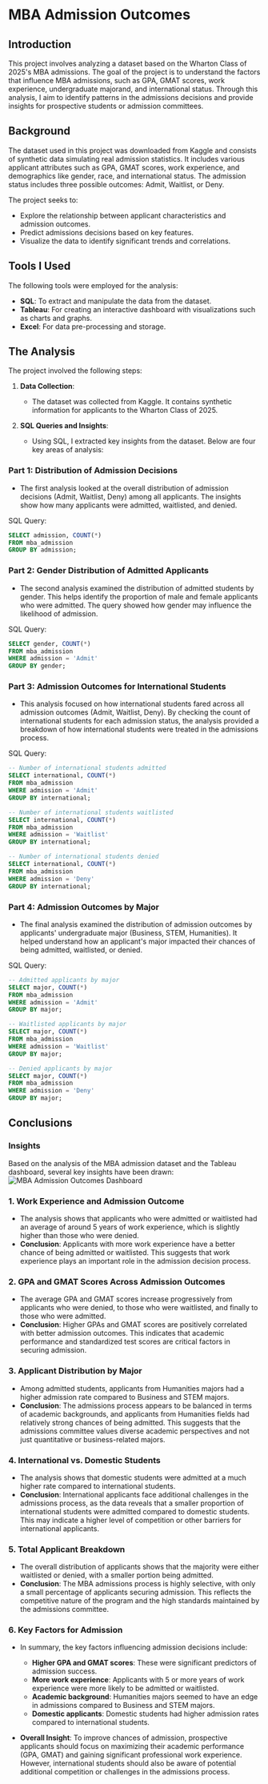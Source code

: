 # MBA Admission Outcomes

## Introduction
This project involves analyzing a dataset based on the Wharton Class of 2025's MBA admissions. The goal of the project is to understand the factors that influence MBA admissions, such as GPA, GMAT scores, work experience, undergraduate majorand, and international status. Through this analysis, I aim to identify patterns in the admissions decisions and provide insights for prospective students or admission committees.

## Background
The dataset used in this project was downloaded from Kaggle and consists of synthetic data simulating real admission statistics. It includes various applicant attributes such as GPA, GMAT scores, work experience, and demographics like gender, race, and international status. The admission status includes three possible outcomes: Admit, Waitlist, or Deny.

The project seeks to:
- Explore the relationship between applicant characteristics and admission outcomes.
- Predict admissions decisions based on key features.
- Visualize the data to identify significant trends and correlations.

## Tools I Used
The following tools were employed for the analysis:
- **SQL**: To extract and manipulate the data from the dataset.
- **Tableau**: For creating an interactive dashboard with visualizations such as charts and graphs.
- **Excel**: For data pre-processing and storage.

## The Analysis
The project involved the following steps:

1. **Data Collection**:
   - The dataset was collected from Kaggle. It contains synthetic information for applicants to the Wharton Class of 2025.

2. **SQL Queries and Insights**:
   - Using SQL, I extracted key insights from the dataset. Below are four key areas of analysis:

### Part 1: Distribution of Admission Decisions
   - The first analysis looked at the overall distribution of admission decisions (Admit, Waitlist, Deny) among all applicants. The insights show how many applicants were admitted, waitlisted, and denied.
   
   SQL Query:
   ```sql
   SELECT admission, COUNT(*)
   FROM mba_admission
   GROUP BY admission;
   ```

### Part 2: Gender Distribution of Admitted Applicants
   - The second analysis examined the distribution of admitted students by gender. This helps identify the proportion of male and female applicants who were admitted. The query showed how gender may influence the likelihood of admission.

   SQL Query:
   ```sql
   SELECT gender, COUNT(*)
   FROM mba_admission
   WHERE admission = 'Admit'
   GROUP BY gender;
   ```

### Part 3: Admission Outcomes for International Students
   - This analysis focused on how international students fared across all admission outcomes (Admit, Waitlist, Deny). By checking the count of international students for each admission status, the analysis provided a breakdown of how           international students were treated in the admissions process.

   SQL Query:
   ```sql
   -- Number of international students admitted
   SELECT international, COUNT(*)
   FROM mba_admission
   WHERE admission = 'Admit'
   GROUP BY international;

   -- Number of international students waitlisted
   SELECT international, COUNT(*)
   FROM mba_admission
   WHERE admission = 'Waitlist'
   GROUP BY international;

   -- Number of international students denied
   SELECT international, COUNT(*)
   FROM mba_admission
   WHERE admission = 'Deny'
   GROUP BY international;
   ```

### Part 4: Admission Outcomes by Major
   - The final analysis examined the distribution of admission outcomes by applicants' undergraduate major (Business, STEM, Humanities). It helped understand how an applicant's major impacted their chances of being admitted, waitlisted,        or denied.

   SQL Query:
   ```sql
   -- Admitted applicants by major
   SELECT major, COUNT(*)
   FROM mba_admission
   WHERE admission = 'Admit'
   GROUP BY major;

   -- Waitlisted applicants by major
   SELECT major, COUNT(*)
   FROM mba_admission
   WHERE admission = 'Waitlist'
   GROUP BY major;

   -- Denied applicants by major
   SELECT major, COUNT(*)
   FROM mba_admission
   WHERE admission = 'Deny'
   GROUP BY major;
   ```

## Conclusions

### Insights
Based on the analysis of the MBA admission dataset and the Tableau dashboard, several key insights have been drawn:
![MBA Admission Outcomes Dashboard](https://github.com/1XD233/MBA-Admission/blob/bdd913fcb4108a2779291b5f7303f2dd7a99e4ee/Dashboard%20Screenshot.png)

### 1. Work Experience and Admission Outcome
   - The analysis shows that applicants who were admitted or waitlisted had an average of around 5 years of work experience, which is slightly higher than those who were denied.
   - **Conclusion**: Applicants with more work experience have a better chance of being admitted or waitlisted. This suggests that work experience plays an important role in the admission decision process.

### 2. GPA and GMAT Scores Across Admission Outcomes
   - The average GPA and GMAT scores increase progressively from applicants who were denied, to those who were waitlisted, and finally to those who were admitted.
   - **Conclusion**: Higher GPAs and GMAT scores are positively correlated with better admission outcomes. This indicates that academic performance and standardized test scores are critical factors in securing admission.

### 3. Applicant Distribution by Major
   - Among admitted students, applicants from Humanities majors had a higher admission rate compared to Business and STEM majors.
   - **Conclusion**: The admissions process appears to be balanced in terms of academic backgrounds, and applicants from Humanities fields had relatively strong chances of being admitted. This suggests that the admissions committee values diverse academic perspectives and not just quantitative or business-related majors.

### 4. International vs. Domestic Students
   - The analysis shows that domestic students were admitted at a much higher rate compared to international students.
   - **Conclusion**: International applicants face additional challenges in the admissions process, as the data reveals that a smaller proportion of international students were admitted compared to domestic students. This may indicate a higher level of competition or other barriers for international applicants.

### 5. Total Applicant Breakdown
   - The overall distribution of applicants shows that the majority were either waitlisted or denied, with a smaller portion being admitted.
   - **Conclusion**: The MBA admissions process is highly selective, with only a small percentage of applicants securing admission. This reflects the competitive nature of the program and the high standards maintained by the admissions committee.

### 6. Key Factors for Admission
   - In summary, the key factors influencing admission decisions include:
     - **Higher GPA and GMAT scores**: These were significant predictors of admission success.
     - **More work experience**: Applicants with 5 or more years of work experience were more likely to be admitted or waitlisted.
     - **Academic background**: Humanities majors seemed to have an edge in admissions compared to Business and STEM majors.
     - **Domestic applicants**: Domestic students had higher admission rates compared to international students.

   - **Overall Insight**: To improve chances of admission, prospective applicants should focus on maximizing their academic performance (GPA, GMAT) and gaining significant professional work experience. However, international students should also be aware of potential additional competition or challenges in the admissions process.


